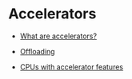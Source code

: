 # Accelerators

-   [What are accelerators?](7_01_What_are_accelerators.md)

-   [Offloading](7_02_Offloading.md)

-   [CPUs with accelerator features](7_03_CPUs_accelerator_features.md)

